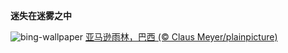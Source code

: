 
**迷失在迷雾之中**

![bing-wallpaper](https://www.bing.com/th?id=OHR.BrazilRainforest_ZH-CN6432366530_1920x1080.jpg)
[亚马逊雨林，巴西 (© Claus Meyer/plainpicture)](https://www.bing.com/search?q=%E4%B8%96%E7%95%8C%E9%9B%A8%E6%9E%97%E6%97%A5&amp;form=hpcapt&amp;mkt=zh-cn)
  